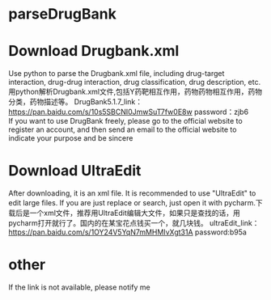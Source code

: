 # parseDrugBank
# Download Drugbank.xml
Use python to parse the Drugbank.xml file, including drug-target interaction, drug-drug interaction, drug classification, drug description, etc.用python解析Drugbank.xml文件,包括Y药靶相互作用，药物药物相互作用，药物分类，药物描述等。
DrugBank5.1.7_link：https://pan.baidu.com/s/10s5SBCNI0JmwSuT7fw0E8w password：zjb6               
If you want to use DrugBank freely, please go to the official website to register an account, and then send an email to the official website to indicate your purpose and be sincere
# Download UltraEdit
After downloading, it is an xml file. It is recommended to use "UltraEdit" to edit large files. If you are just replace or search, just open it with pycharm.下载后是一个xml文件，推荐用UltraEdit编辑大文件，如果只是查找的话，用pycharm打开就行了。国内的在某宝花点钱买一个，就几块钱。
ultraEdit_link：https://pan.baidu.com/s/1OY24V5YqN7mMHMIvXgt31A password:b95a 
# other
If the link is not available, please notify me
